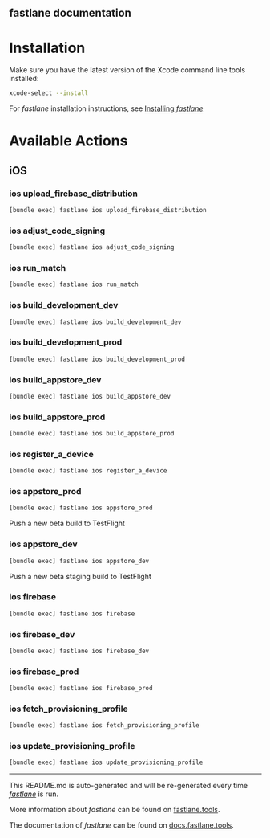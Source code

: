 fastlane documentation
----

# Installation

Make sure you have the latest version of the Xcode command line tools installed:

```sh
xcode-select --install
```

For _fastlane_ installation instructions, see [Installing _fastlane_](https://docs.fastlane.tools/#installing-fastlane)

# Available Actions

## iOS

### ios upload_firebase_distribution

```sh
[bundle exec] fastlane ios upload_firebase_distribution
```



### ios adjust_code_signing

```sh
[bundle exec] fastlane ios adjust_code_signing
```



### ios run_match

```sh
[bundle exec] fastlane ios run_match
```



### ios build_development_dev

```sh
[bundle exec] fastlane ios build_development_dev
```



### ios build_development_prod

```sh
[bundle exec] fastlane ios build_development_prod
```



### ios build_appstore_dev

```sh
[bundle exec] fastlane ios build_appstore_dev
```



### ios build_appstore_prod

```sh
[bundle exec] fastlane ios build_appstore_prod
```



### ios register_a_device

```sh
[bundle exec] fastlane ios register_a_device
```



### ios appstore_prod

```sh
[bundle exec] fastlane ios appstore_prod
```

Push a new beta build to TestFlight

### ios appstore_dev

```sh
[bundle exec] fastlane ios appstore_dev
```

Push a new beta staging build to TestFlight

### ios firebase

```sh
[bundle exec] fastlane ios firebase
```



### ios firebase_dev

```sh
[bundle exec] fastlane ios firebase_dev
```



### ios firebase_prod

```sh
[bundle exec] fastlane ios firebase_prod
```



### ios fetch_provisioning_profile

```sh
[bundle exec] fastlane ios fetch_provisioning_profile
```



### ios update_provisioning_profile

```sh
[bundle exec] fastlane ios update_provisioning_profile
```



----

This README.md is auto-generated and will be re-generated every time [_fastlane_](https://fastlane.tools) is run.

More information about _fastlane_ can be found on [fastlane.tools](https://fastlane.tools).

The documentation of _fastlane_ can be found on [docs.fastlane.tools](https://docs.fastlane.tools).

